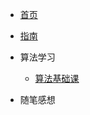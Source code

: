 <!-- docs/_sidebar.md -->

* [首页](README)
* [指南](guide)

* 算法学习
    * [算法基础课](算法学习/算法基础课.md)

* 随笔感想